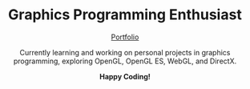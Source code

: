 <div align="center">

# **Graphics Programming Enthusiast**

[Portfolio](https://saurabhs-portfolio.vercel.app/)

Currently learning and working on personal projects in graphics programming, exploring OpenGL, OpenGL ES, WebGL, and DirectX.

**Happy Coding!**

###

</div>
